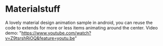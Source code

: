# Materialstuff
A lovely material design animation sample in android, you can reuse the code to extends for more or less items animating around the center. Video demo: "https://www.youtube.com/watch?v=Z9tsrshRiOQ&feature=youtu.be"
